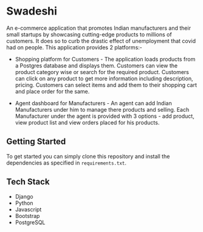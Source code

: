 # Swadeshi

An e-commerce application that promotes Indian manufacturers and their small startups by showcasing cutting-edge products to millions of customers.
It does so to curb the drastic effect of unemployment that covid had on people. 
This application provides 2 platforms:-

* Shopping platform for Customers - The application loads products from a Postgres database and displays them.
Customers can view the product category wise or search for the required product.
Customers can click on any product to get more information including description, pricing.
Customers can select items and add them to their shopping cart and place order for the same.

* Agent dashboard for Manufacturers - An agent can add Indian Manufacturers under him to manage there products and selling.
Each Manufacturer under the agent is provided with 3 options - add product, view product list and view orders placed for his products. 


## Getting Started
To get started  you can simply clone this repository and install the dependencies as specified in `requirements.txt`.

## Tech Stack
* Django
* Python
* Javascript
* Bootstrap
* PostgreSQL
